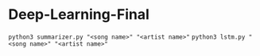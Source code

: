 # Deep-Learning-Final
`python3 summarizer.py "<song name>" "<artist name>"`
`python3 lstm.py "<song name>" "<artist name>"`
